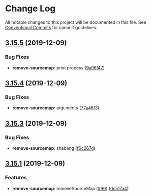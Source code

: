 # Change Log

All notable changes to this project will be documented in this file.
See [Conventional Commits](https://conventionalcommits.org) for commit guidelines.

## [3.15.5](https://github.com/nlibjs/nlibjs/compare/v3.15.4...v3.15.5) (2019-12-09)


### Bug Fixes

* **remove-sourcemap:** print process ([9a96f47](https://github.com/nlibjs/nlibjs/commit/9a96f470dba3f8793a4dd44a3a53c0353c6ecd96))





## [3.15.4](https://github.com/nlibjs/nlibjs/compare/v3.15.3...v3.15.4) (2019-12-09)


### Bug Fixes

* **remove-sourcemap:** arguments ([77a46f3](https://github.com/nlibjs/nlibjs/commit/77a46f37c5f6426f94cbd303ed7546e398293883))





## [3.15.3](https://github.com/nlibjs/nlibjs/compare/v3.15.2...v3.15.3) (2019-12-09)


### Bug Fixes

* **remove-sourcemap:** shebang ([f6c267d](https://github.com/nlibjs/nlibjs/commit/f6c267d2eeca4857b56a0be8edd22931ce8af8b2))





## [3.15.1](https://github.com/nlibjs/nlibjs/compare/v3.15.0...v3.15.1) (2019-12-09)


### Features

* **remove-sourcemap:** removeSourceMap ([#96](https://github.com/nlibjs/nlibjs/issues/96)) ([dc517a4](https://github.com/nlibjs/nlibjs/commit/dc517a44fe590628a9b296d15a16c270be886d88))
